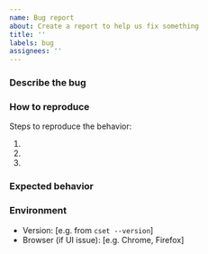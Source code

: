 ```yaml
---
name: Bug report
about: Create a report to help us fix something
title: ''
labels: bug
assignees: ''
---
```


### Describe the bug
<!-- Description of what the bug is. -->



### How to reproduce
Steps to reproduce the behavior:

1.
2.
3.

### Expected behavior
<!-- Description of what you expected to happen. If applicable, add screenshots or logs to help explain your problem. -->



### Environment

- Version: [e.g. from `cset --version`]
- Browser (if UI issue): [e.g. Chrome, Firefox]
